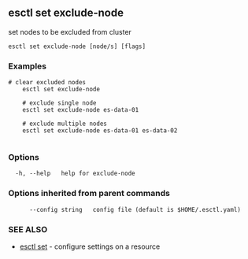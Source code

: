 ## esctl set exclude-node

set nodes to be excluded from cluster

```
esctl set exclude-node [node/s] [flags]
```

### Examples

```
# clear excluded nodes
	esctl set exclude-node

	# exclude single node
	esctl set exclude-node es-data-01

	# exclude multiple nodes
	esctl set exclude-node es-data-01 es-data-02
	
```

### Options

```
  -h, --help   help for exclude-node
```

### Options inherited from parent commands

```
      --config string   config file (default is $HOME/.esctl.yaml)
```

### SEE ALSO

* [esctl set](esctl_set.md)	 - configure settings on a resource

